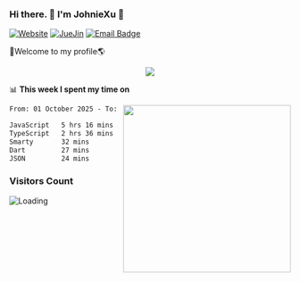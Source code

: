 ### Hi there. 👋 I'm JohnieXu :lemon:

[![Website](https://img.shields.io/badge/-Website-c14438?style=flat-square&logo=w&logoColor=white)](https://johniexu.github.io/)
[![JueJin](https://img.shields.io/badge/-JueJin-c14438?style=flat-square&logo=j&logoColor=white)](https://juejin.cn/user/2277843822444958)
[![Email Badge](https://img.shields.io/badge/-Email-c14438?style=flat-square&logo=Email&logoColor=white&link=mailto:281910378@qq.com)](mailto:281910378@qq.com)

🚀Welcome to my profile🌎

<center>
<img align='center' src="https://images.unsplash.com/photo-1690689636978-90d0f3592791?ixlib=rb-4.0.3&ixid=M3wxMjA3fDB8MHxwaG90by1wYWdlfHx8fGVufDB8fHx8fA%3D%3D&auto=format&fit=crop&w=2070&q=80">
</center>

📊 **This week I spent my time on**

<img align='right' width="300" src="https://github-readme-stats.vercel.app/api?username=JohnieXu&show_icons=true&title_color=fff&icon_color=79ff97&text_color=9f9f9f&bg_color=151515&count_private=true">

<!--START_SECTION:waka-->

```txt
From: 01 October 2025 - To: 08 October 2025

JavaScript   5 hrs 16 mins   █████████████▓░░░░░░░░░░░   54.91 %
TypeScript   2 hrs 36 mins   ██████▓░░░░░░░░░░░░░░░░░░   27.15 %
Smarty       32 mins         █▒░░░░░░░░░░░░░░░░░░░░░░░   05.69 %
Dart         27 mins         █▒░░░░░░░░░░░░░░░░░░░░░░░   04.79 %
JSON         24 mins         █░░░░░░░░░░░░░░░░░░░░░░░░   04.29 %
```

<!--END_SECTION:waka-->

### Visitors Count
<img align="left" src = "https://profile-counter.deno.dev/JohnieXu/count.svg" alt ="Loading">
